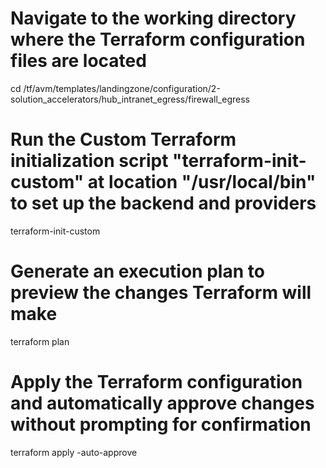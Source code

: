 # Navigate to the working directory where the Terraform configuration files are located
cd /tf/avm/templates/landingzone/configuration/2-solution_accelerators/hub_intranet_egress/firewall_egress

# Run the **Custom** Terraform initialization script "terraform-init-custom" at location "/usr/local/bin" to set up the backend and providers
terraform-init-custom 

# Generate an execution plan to preview the changes Terraform will make
terraform plan

# Apply the Terraform configuration and automatically approve changes without prompting for confirmation
terraform apply -auto-approve
